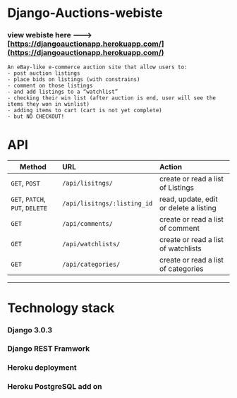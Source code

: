 # Django-Auctions-webiste

### view webiste here ---> [https://djangoauctionapp.herokuapp.com/](https://djangoauctionapp.herokuapp.com/)

```
An eBay-like e-commerce auction site that allow users to:
- post auction listings
- place bids on listings (with constrains)
- comment on those listings
- and add listings to a “watchlist”
- checking their win list (after auction is end, user will see the items they won in winlist)
- adding items to cart (cart is not yet complete)
- but NO CHECKOUT!
``` 
# API 

| Method                        | URL                   | Action
| ----------------------------- |:------------------- |:------------------------------------------------------------------------------------|
| `GET`, `POST`| `/api/lisitngs/` | create or read a list of Listings
| `GET`, `PATCH`, `PUT`, `DELETE` | `/api/lisitngs/:listing_id` |  read, update, edit or delete a listing |
| `GET` | `/api/comments/` | create or read a list of comment |
| `GET` | `/api/watchlists/` | create or read a list of watchlists|
| `GET` | `/api/categories/` | create or read a list of categories

---

# Technology stack

### Django 3.0.3
### Django REST Framwork
### Heroku deployment
### Heroku PostgreSQL add on


